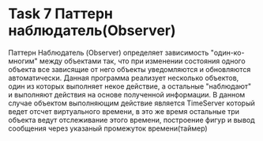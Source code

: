 # Task 7 Паттерн наблюдатель(Observer)

Паттерн Наблюдатель (Observer) определяет зависимость "один-ко-многим" между объектами так, 
что при изменении состояния одного объекта все зависящие от него объекты уведомляются и обновляются автоматически.
Данная программа реализует несколько объектов, один из которых выполняет некое действие, а остальные "наблюдают" и выполняют действия
на основе полученной информации. В данном случае объектом выполняющим действие является TimeServer который ведет отсчет виртуального времени,
в это же время остальные три объекта ведут отслеживание этого времени, построение фигур и вывод сообщения через указаный промежуток времени(таймер)
